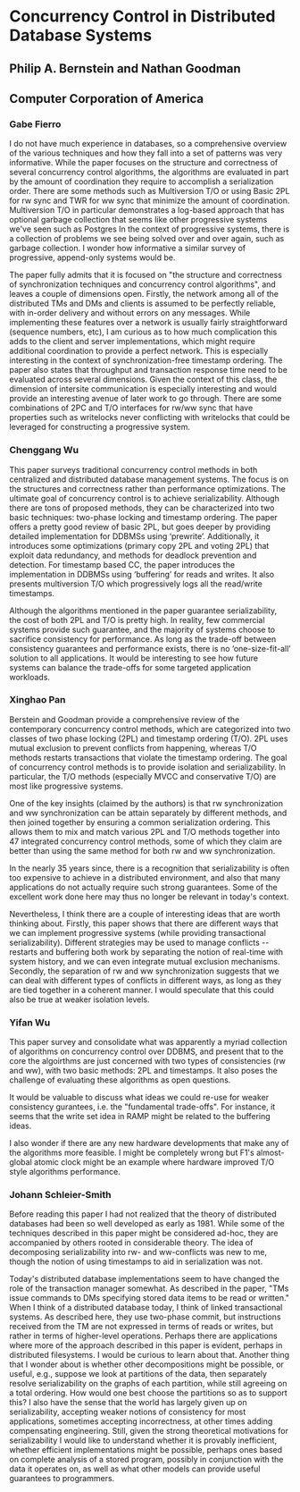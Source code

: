 # Concurrency Control in Distributed Database Systems
## Philip A. Bernstein and Nathan Goodman
## Computer Corporation of America

### Gabe Fierro

I do not have much experience in databases, so a comprehensive overview of the
various techniques and how they fall into a set of patterns was very
informative. While the paper focuses on the structure and correctness of
several concurrency control algorithms, the algorithms are evaluated in part by
the amount of coordination they require to accomplish a serialization order.
There are some methods such as Multiversion T/O or using Basic 2PL for rw sync
and TWR for ww sync that minimize the amount of coordination. Multiversion T/O
in particular demonstrates a log-based approach that has optional garbage
collection that seems like other progressive systems we've seen such as
Postgres In the context of progressive systems, there is a collection of
problems we see being solved over and over again, such as garbage collection.
I wonder how informative a similar survey of progressive, append-only systems
would be.

The paper fully admits that it is focused on "the structure and correctness of
synchronization techniques and concurrency control algorithms", and leaves a
couple of dimensions open. Firstly, the network among all of the distributed
TMs and DMs and clients is assumed to be perfectly reliable, with in-order
delivery and without errors on any messages. While implementing these features
over a network is usually fairly straightforward (sequence numbers, etc), I am
curious as to how much complication this adds to the client and server
implementations, which might require additional coordination to provide a
perfect network. This is especially interesting in the context of
synchronization-free timestamp ordering. The paper also states that throughput
and transaction response time need to be evaluated across several dimensions.
Given the context of this class, the dimension of intersite communication is
especially interesting and would provide an interesting avenue of later work to
go through. There are some combinations of 2PC and T/O interfaces for rw/ww
sync that have properties such as writelocks never conflicting with writelocks
that could be leveraged for constructing a progressive system.

### Chenggang Wu

This paper surveys traditional concurrency control methods in both centralized and distributed database management systems. The focus is on the structures and correctness rather than performance optimizations. The ultimate goal of concurrency control is to achieve serializability. Although there are tons of proposed methods, they can be characterized into two basic techniques: two-phase locking and timestamp ordering. The paper offers a pretty good review of basic 2PL, but goes deeper by providing detailed implementation for DDBMSs using ‘prewrite’. Additionally, it introduces some optimizations (primary copy 2PL and voting 2PL) that exploit data redundancy, and methods for deadlock prevention and detection. For timestamp based CC, the paper introduces the implementation in DDBMSs using ‘buffering’ for reads and writes. It also presents multiversion T/O which progressively logs all the read/write timestamps.

Although the algorithms mentioned in the paper guarantee serializability, the cost of both 2PL and T/O is pretty high. In reality, few commercial systems provide such guarantee, and the majority of systems choose to sacrifice consistency for performance. As long as the trade-off between consistency guarantees and performance exists, there is no ‘one-size-fit-all’ solution to all applications. It would be interesting to see how future systems can balance the trade-offs for some targeted application workloads.

### Xinghao Pan

Berstein and Goodman provide a comprehensive review of the contemporary concurrency control methods, which are categorized into two classes of two phase locking (2PL) and timestamp ordering (T/O).
2PL uses mutual exclusion to prevent conflicts from happening, whereas T/O methods restarts transactions that violate the timestamp ordering.
The goal of concurrency control methods is to provide isolation and serializability.
In particular, the T/O methods (especially MVCC and conservative T/O) are most like progressive systems.

One of the key insights (claimed by the authors) is that rw synchronization and ww synchronization can be attain separately by different methods, and then joined together by ensuring a common serialization ordering.
This allows them to mix and match various 2PL and T/O methods together into 47 integrated concurrency control methods, some of which they claim are better than using the same method for both rw and ww synchronization.

In the nearly 35 years since, there is a recognition that serializability is often too expensive to achieve in a distributed environment, and also that many applications do not actually require such strong guarantees.
Some of the excellent work done here may thus no longer be relevant in today's context.

Nevertheless, I think there are a couple of interesting ideas that are worth thinking about.
Firstly, this paper shows that there are different ways that we can implement progressive systems (while providing transactional serializability).
Different strategies may be used to manage conflicts -- restarts and buffering both work by separating the notion of real-time with system history, and we can even integrate mutual exclusion mechanisms.
Secondly, the separation of rw and ww synchronization suggests that we can deal with different types of conflicts in different ways, as long as they are tied together in a coherent manner.
I would speculate that this could also be true at weaker isolation levels.


### Yifan Wu

This paper survey and consolidate what was apparently a myriad collection of algorithms on
concurrency control over DDBMS, and present that to the core the algoirthms are just concerned with
two types of consistencies (rw and ww), with two basic methods: 2PL and timestamps. It also poses the
challenge of evaluating these algorithms as open questions.

It would be valuable to discuss what ideas we could re-use for weaker consistency gurantees, i.e.
the "fundamental trade-offs". For instance, it seems that the write set idea in RAMP might be
related to the buffering ideas.

I also wonder if there are any new hardware developments that make any of the algorithms more
feasible. I might be completely wrong but F1's almost-global atomic clock might be an example where
hardware improved T/O style algorithms performance.


### Johann Schleier-Smith

Before reading this paper I had not realized that the theory of distributed databases had been so well developed as early as 1981. While some of the techniques described in this paper might be considered ad-hoc, they are accompanied by others rooted in considerable theory. The idea of decomposing serializability into rw- and ww-conflicts was new to me, though the notion of using timestamps to aid in serialization was not.

Today's distributed database implementations seem to have changed the role of the transaction manager somewhat. As described in the paper, "TMs issue commands to DMs specifying stored data items to be read or written." When I think of a distributed database today, I think of linked transactional systems. As described here, they use two-phase commit, but instructions received from the TM are not expressed in terms of reads or writes, but rather in terms of higher-level operations. Perhaps there are applications where more of the approach described in this paper is evident, perhaps in distributed filesystems. I would be curious to learn about that. Another thing that I wonder about is whether other decompositions might be possible, or useful, e.g., suppose we look at partitions of the data, then separately resolve serializability on the graphs of each partition, while still agreeing on a total ordering. How would one best choose the partitions so as to support this? I also have the sense that the world has largely given up on serializability, accepting weaker notions of consistency for most applications, sometimes accepting incorrectness, at other times adding compensating engineering. Still, given the strong theoretical motivations for serializability I would like to understand whether it is provably inefficient, whether efficient implementations might be possible, perhaps ones based on complete analysis of a stored program, possibly in conjunction with the data it operates on, as well as what other models can provide useful guarantees to programmers.
